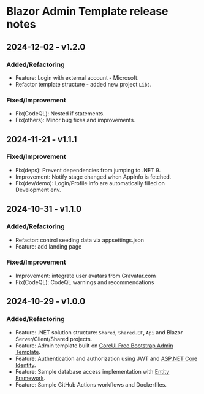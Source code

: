 # Blazor Admin Template release notes

## 2024-12-02 - v1.2.0

### Added/Refactoring

- Feature: Login with external account - Microsoft.
- Refactor template structure - added new project `Libs`.

### Fixed/Improvement

- Fix(CodeQL): Nested if statements.
- Fix(others): Minor bug fixes and improvements.

## 2024-11-21 - v1.1.1

### Fixed/Improvement

- Fix(deps): Prevent dependencies from jumping to .NET 9.
- Improvement: Notify stage changed when AppInfo is fetched.
- Fix(dev/demo): Login/Profile info are automatically filled on Development env.

## 2024-10-31 - v1.1.0

### Added/Refactoring

- Refactor: control seeding data via appsettings.json
- Feature: add landing page

### Fixed/Improvement

- Improvement: integrate user avatars from Gravatar.com
- Fix(CodeQL): CodeQL warnings and recommendations

## 2024-10-29 - v1.0.0

### Added/Refactoring

- Feature: .NET solution structure: `Shared`, `Shared.EF`, `Api` and Blazor Server/Client/Shared projects.
- Feature: Admin template built on [CoreUI Free Bootstrap Admin Template](https://coreui.io/product/free-bootstrap-admin-template/).
- Feature: Authentication and authorization using JWT and [ASP.NET Core Identity](https://learn.microsoft.com/en-us/aspnet/core/security/authentication/identity).
- Feature: Sample database access implementation with [Entity Framework](https://learn.microsoft.com/en-us/ef/core/).
- Feature: Sample GitHub Actions workflows and Dockerfiles.
